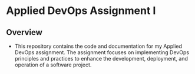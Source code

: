 # Applied DevOps Assignment I
## Overview
- This repository contains the code and documentation for my Applied DevOps assignment.
The assignment focuses on implementing DevOps principles and practices to enhance the development, deployment, and operation of a software project.
